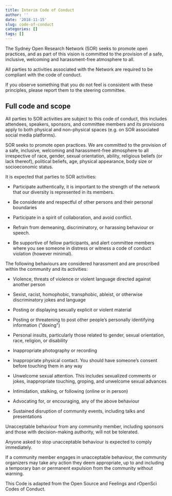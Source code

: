 ```yaml
---
title: Interim Code of Conduct
author: ''
date: '2018-11-15'
slug: code-of-conduct
categories: []
tags: []
---
```




The Sydney Open Research Network (SOR) seeks to promote open practices, and as part of this vision is committed to the provision of a safe, inclusive, welcoming and harassment-free atmosphere to all. 

All parties to activities associated with the Network are required to be compliant with the code of conduct.

If you observe something that you do not feel is consistent with these principles, please report them to the steering committee. 


## Full code and scope

All parties to SOR activities are subject to this code of conduct, this includes attendees, speakers, sponsors, and committee members and its provisions apply to both physical and non-physical spaces (e.g. on SOR associated social media platforms).

SOR seeks to promote open practices. We are committed to the provision of a safe, inclusive, welcoming and harassment-free atmosphere to all irrespective of race, gender, sexual orientation, ability, religious beliefs (or lack thereof), political beliefs, age, physical appearance, body size or socioeconomic status. 

It is expected that parties to SOR activities:

-	Participate authentically, it is important to the strength of the network that our diversity is represented in its members.

-	Be considerate and respectful of other persons and their personal boundaries

-	Participate in a spirit of collaboration, and avoid conflict.

-	Refrain from demeaning, discriminatory, or harassing behaviour or speech.

-	Be supportive of fellow participants, and alert committee members where you see someone in distress or witness a code of conduct violation (however minimal).


The following behaviours are considered harassment and are proscribed within the community and its activities:

- Violence, threats of violence or violent language directed against another person

- Sexist, racist, homophobic, transphobic, ableist, or otherwise discriminatory jokes and language

- Posting or displaying sexually explicit or violent material

- Posting or threatening to post other people’s personally identifying information ("doxing")

- Personal insults, particularly those related to gender, sexual orientation, race, religion, or disability

- Inappropriate photography or recording

- Inappropriate physical contact. You should have someone’s consent before touching them in any way

- Unwelcome sexual attention. This includes sexualized comments or jokes, inappropriate touching, groping, and unwelcome sexual advances

- Intimidation, stalking, or following (online or in person)

- Advocating for, or encouraging, any of the above behaviour

- Sustained disruption of community events, including talks and presentations


Unacceptable behaviour from any community member, including sponsors and those with decision-making authority, will not be tolerated.

Anyone asked to stop unacceptable behaviour is expected to comply immediately.

If a community member engages in unacceptable behaviour, the community organizers may take any action they deem appropriate, up to and including a temporary ban or permanent expulsion from the community without warning.

This Code is adapted from the Open Source and Feelings and rOpenSci Codes of Conduct.

